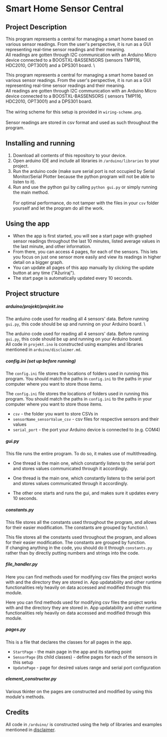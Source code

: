 # Smart Home Sensor Central

## Project Description
This program represents a central for managing a smart home based on various sensor readings.
From the user's perspective, it is run as a GUI representing real-time sensor readings and their meaning. \
All readings are gotten through I2C communication with an Arduino Micro device 
connected to a BOOSTXL-BASSENSORS (sensors TMP116, HDC2010, OPT3001) and a DPS301 board.  \

This program represents a central for managing a smart home based on various sensor readings. From the user's
perspective, it is run as a GUI representing real-time sensor readings and their meaning. \
All readings are gotten through I2C communication with an Arduino Micro device connected to a BOOSTXL-BASSENSORS (
sensors TMP116, HDC2010, OPT3001) and a DPS301 board.  \
\
The wiring scheme for this setup is provided in `wiring-scheme.png`.\
\
Sensor readings are stored in csv format and used as such throughout the program.

## Installing and running

1. Download all contents of this repository to your device.
2. Open arduino IDE and include all libraries in `/arduino/libraries` to your project.
3. Run the arduino code (make sure serial port is not occupied by Serial Monitor/Serial Plotter because the python
   program will not be able to listen to it).
4. Run and use the python gui by calling `python gui.py` or simply running the main method. \
   \
   For optimal performance, do not tamper with the files in your `csv` folder yourself and let the program do all the
   work.

## Using the app

* When the app is first started, you will see a start page with graphed sensor readings throughout the last 10 minutes,
  listed average values in the last minute, and other information.
* From there, you can access 4 pages, for each of the sensors. This lets you focus on just one sensor more easily and
  view its readings in higher detail on a bigger graph.
* You can update all pages of this app manually by clicking the update button at any time ("Ažuriraj").
* The start page is automatically updated every 10 seconds.

## Project structure

##### arduino/projekt/projekt.ino
The arduino code used for reading all 4 sensors' data. Before running `gui.py`, this
code should be up and running on your Arduino board. \

The arduino code used for reading all 4 sensors' data. Before running `gui.py`, this code should be up and running on
your Arduino board. \
All code in `projekt.ino` is constructed using examples and libraries mentioned in
`arduino/disclaimer.md`.

##### config.ini *(set up before running)*
The `config.ini` file stores the locations of folders used in running this program.
You should match the paths in `config.ini` to the paths in your computer where you want to store those items.

The `config.ini` file stores the locations of folders used in running this program. You should match the paths
in `config.ini` to the paths in your computer where you want to store those items.

* `csv` - the folder you want to store CSVs in
* `sensorName_sensorValue_csv` - csv files for respective sensors and their values
* `serial_port` - the port your Arduino device is connected to (e.g. COM4)

##### gui.py

This file runs the entire program. To do so, it makes use of multithreading.
* One thread is the main one, which constantly listens to the serial port and
stores values communicated through it accordingly.

* One thread is the main one, which constantly listens to the serial port and stores values communicated through it
  accordingly.
* The other one starts and runs the gui, and makes sure it updates every 10 seconds.

##### constants.py
This file stores all the constants used throughout the program, and 
allows for their easier modification. The constants are grouped by function.\

This file stores all the constants used throughout the program, and allows for their easier modification. The constants
are grouped by function.\
If changing anything in the code, you should do it through `constants.py`
rather than by directly putting numbers and strings into the code.

##### file_handler.py
Here you can find methods used for modifying csv files the project works with and 
the directory they are stored in. App updatability and other runtime functionalities
rely heavily on data accessed and modified through this module.

Here you can find methods used for modifying csv files the project works with and the directory they are stored in. App
updatability and other runtime functionalities rely heavily on data accessed and modified through this module.

##### pages.py

This is a file that declares the classes for all pages in the app.

* `StartPage` - the main page in the app and its starting point
* `SensorPage` (its child classes) - define pages for each of the sensors in this setup
* `UpdatePage` - page for desired values range and serial port configuration

##### element_constructor.py

Various tkinter on the pages are constructed and modified by using this module's methods.


## Credits

All code in `/arduino/` is constructed using the help of libraries and examples mentioned
in [disclaimer](/arduino/disclaimer.md).

